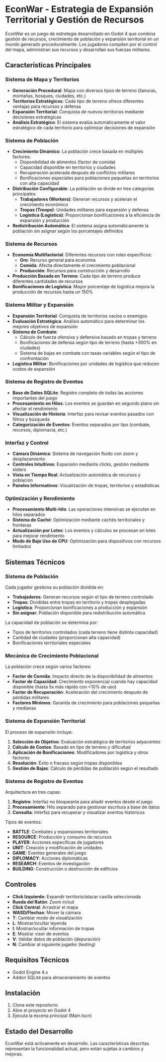 # EconWar - Estrategia de Expansión Territorial y Gestión de Recursos

EconWar es un juego de estrategia desarrollado en Godot 4 que combina gestión de recursos, crecimiento de población y expansión territorial en un mundo generado proceduralmente. Los jugadores compiten por el control del mapa, administran sus recursos y desarrollan sus fuerzas militares.

## Características Principales

### Sistema de Mapa y Territorios
- **Generación Procedural**: Mapa con diversos tipos de terreno (llanuras, montañas, bosques, ciudades, etc.)
- **Territorios Estratégicos**: Cada tipo de terreno ofrece diferentes ventajas para recursos y defensa
- **Expansión Territorial**: Conquista de nuevos territorios mediante decisiones estratégicas
- **Análisis Estratégico**: El sistema evalúa automáticamente el valor estratégico de cada territorio para optimizar decisiones de expansión

### Sistema de Población
- **Crecimiento Dinámico**: La población crece basada en múltiples factores:
  - Disponibilidad de alimentos (factor de comida)
  - Capacidad disponible en territorios y ciudades 
  - Recuperación acelerada después de conflictos militares
  - Bonificaciones especiales para poblaciones pequeñas en territorios con alta capacidad
- **Distribución Configurable**: La población se divide en tres categorías principales:
  - **Trabajadores (Workers)**: Generan recursos y aceleran el crecimiento económico
  - **Tropas (Troops)**: Unidades militares para expansión y defensa
  - **Logística (Logistics)**: Proporcionan bonificaciones a la eficiencia de expansión y producción
- **Redistribución Automática**: El sistema asigna automáticamente la población sin asignar según los porcentajes definidos

### Sistema de Recursos
- **Economía Multifactorial**: Diferentes recursos con roles específicos:
  - **Oro**: Recurso general para economía
  - **Comida**: Afecta directamente el crecimiento poblacional
  - **Producción**: Recursos para construcción y desarrollo
- **Producción Basada en Terreno**: Cada tipo de terreno produce diferentes cantidades de recursos
- **Bonificaciones de Logística**: Mayor porcentaje de logística mejora la producción de recursos hasta un 150%

### Sistema Militar y Expansión
- **Expansión Territorial**: Conquista de territorios vacíos o enemigos
- **Evaluación Estratégica**: Análisis automático para determinar los mejores objetivos de expansión
- **Sistema de Combate**: 
  - Cálculo de fuerza ofensiva y defensiva basado en tropas y terreno
  - Bonificaciones de defensa según tipo de terreno (hasta +300% en ciudades)
  - Sistema de bajas en combate con tasas variables según el tipo de confrontación
- **Logística Militar**: Bonificaciones por unidades de logística que reducen costos de expansión

### Sistema de Registro de Eventos
- **Base de Datos SQLite**: Registro completo de todas las acciones importantes del juego
- **Procesamiento en Hilos**: Los eventos se guardan en segundo plano sin afectar el rendimiento
- **Visualización de Historia**: Interfaz para revisar eventos pasados con filtros y búsqueda
- **Categorización de Eventos**: Eventos separados por tipo (combate, recursos, diplomacia, etc.)

### Interfaz y Control
- **Cámara Dinámica**: Sistema de navegación fluido con zoom y desplazamiento
- **Controles Intuitivos**: Expansión mediante clicks, gestión mediante sliders
- **Vista en Tiempo Real**: Actualización automática de recursos y población
- **Paneles Informativos**: Visualización de tropas, territorios y estadísticas

### Optimización y Rendimiento
- **Procesamiento Multi-hilo**: Las operaciones intensivas se ejecutan en hilos separados
- **Sistema de Caché**: Optimización mediante cachés territoriales y fronteras
- **Actualización por Lotes**: Los eventos y cálculos se procesan en lotes para mejorar rendimiento
- **Modo de Bajo Uso de CPU**: Optimización para dispositivos con recursos limitados

## Sistemas Técnicos

### Sistema de Población
Cada jugador gestiona su población dividida en:
- **Trabajadores**: Generan recursos según el tipo de terreno controlado
- **Tropas**: Divididas entre tropas en territorio y tropas desplegadas
- **Logística**: Proporcionan bonificaciones a producción y expansión
- **Sin asignar**: Población disponible para redistribución automática

La capacidad de población se determina por:
- Tipos de territorios controlados (cada terreno tiene distinta capacidad)
- Cantidad de ciudades (proporcionan alta capacidad)
- Bonificaciones territoriales especiales

### Mecánica de Crecimiento Poblacional
La población crece según varios factores:
- **Factor de Comida**: Impacto directo de la disponibilidad de alimentos
- **Factor de Capacidad**: Crecimiento exponencial cuando hay capacidad disponible (hasta 5x más rápido con <10% de uso)
- **Factor de Recuperación**: Aceleración del crecimiento después de pérdidas militares
- **Factores Mínimos**: Garantía de crecimiento para poblaciones pequeñas y medianas

### Sistema de Expansión Territorial
El proceso de expansión incluye:
1. **Selección de Objetivo**: Evaluación estratégica de territorios adyacentes
2. **Cálculo de Costos**: Basado en tipo de terreno y dificultad
3. **Aplicación de Bonificaciones**: Modificadores por logística y otros factores
4. **Resolución**: Éxito o fracaso según tropas disponibles
5. **Gestión de Bajas**: Cálculo de pérdidas de población según el resultado

### Sistema de Registro de Eventos
Arquitectura en tres capas:
1. **Registro**: Interfaz no bloqueante para añadir eventos desde el juego
2. **Procesamiento**: Hilo separado para gestionar escritura a base de datos
3. **Consulta**: Interfaz para recuperar y visualizar eventos históricos

Tipos de eventos:
- **BATTLE**: Combates y expansiones territoriales
- **RESOURCE**: Producción y consumo de recursos
- **PLAYER**: Acciones específicas de jugadores
- **UNIT**: Creación y modificación de unidades
- **GAME**: Eventos generales del juego
- **DIPLOMACY**: Acciones diplomáticas
- **RESEARCH**: Eventos de investigación
- **BUILDING**: Construcción o destrucción de edificios

## Controles
- **Click Izquierdo**: Expandir territorio/atacar casilla seleccionada
- **Rueda del Ratón**: Zoom in/out
- **Click Central**: Arrastrar el mapa
- **WASD/Flechas**: Mover la cámara
- **T**: Cambiar modo de visualización
- **L**: Mostrar/ocultar leyenda
- **I**: Mostrar/ocultar información de tropas
- **E**: Mostrar visor de eventos
- **V**: Validar datos de población (depuración)
- **N**: Cambiar al siguiente jugador (testing)

## Requisitos Técnicos
- Godot Engine 4.x
- Addon SQLite para almacenamiento de eventos

## Instalación
1. Clona este repositorio
2. Abre el proyecto en Godot 4
3. Ejecuta la escena principal (Main.tscn)

## Estado del Desarrollo
EconWar está activamente en desarrollo. Las características descritas representan la funcionalidad actual, pero están sujetas a cambios y mejoras.